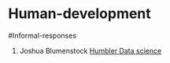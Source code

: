 # Human-development

#Informal-responses
1. Joshua Blumenstock [Humbler Data science](blumenstock.md)
